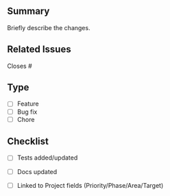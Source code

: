 ## Summary

Briefly describe the changes.

## Related Issues

Closes #

## Type
- [ ] Feature
- [ ] Bug fix
- [ ] Chore

## Checklist
- [ ] Tests added/updated
- [ ] Docs updated
- [ ] Linked to Project fields (Priority/Phase/Area/Target)

